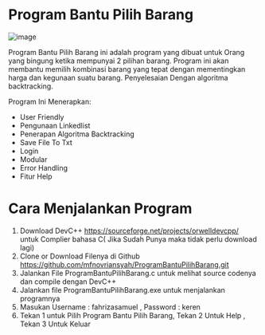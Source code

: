 # Program Bantu Pilih Barang
![image](https://user-images.githubusercontent.com/35686248/50424465-e6b13300-0896-11e9-82af-d32a598fb91b.png)

Program Bantu Pilih Barang ini adalah program yang dibuat untuk Orang yang bingung ketika mempunyai 2 pilihan barang. Program ini akan membantu memilih kombinasi barang yang tepat dengan mementingkan harga dan kegunaan suatu barang. Penyelesaian Dengan algoritma backtracking.

Program Ini Menerapkan:
- User Friendly
- Pengunaan Linkedlist
- Penerapan Algoritma Backtracking
- Save File To Txt
- Login
- Modular
- Error Handling
- Fitur Help

# Cara Menjalankan Program
1. Download DevC++ https://sourceforge.net/projects/orwelldevcpp/ untuk Complier bahasa C( Jika Sudah Punya maka tidak perlu download lagi)
2. Clone or Download Filenya di Github https://github.com/mfnovriansyah/ProgramBantuPilihBarang.git
3. Jalankan File ProgramBantuPilihBarang.c untuk melihat source codenya dan compile dengan DevC++
4. Jalankan file ProgramBantuPilihBarang.exe untuk menjalankan programnya
5. Masukan Username : fahrizasamuel , Password : keren
6. Tekan 1 untuk Pilih Program Bantu Pilih Barang, Tekan 2 Untuk Help , Tekan 3 Untuk Keluar

